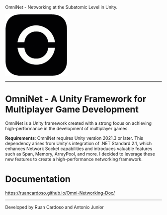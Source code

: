 OmniNet - Networking at the Subatomic Level in Unity.

<img src="icon.png" alt="omniman" width="200" height="200">

---

# OmniNet - A Unity Framework for Multiplayer Game Development

OmniNet is a Unity framework created with a strong focus on achieving high-performance in the development of multiplayer games.

**Requirements**: OmniNet requires Unity version 2021.3 or later. This dependency arises from Unity's integration of .NET Standard 2.1, which enhances Network Socket capabilities and introduces valuable features such as Span, Memory, ArrayPool, and more. I decided to leverage these new features to create a high-performance networking framework.

# Documentation

https://ruancardoso.github.io/Omni-Networking-Doc/

---

Developed by Ruan Cardoso and Antonio Junior
